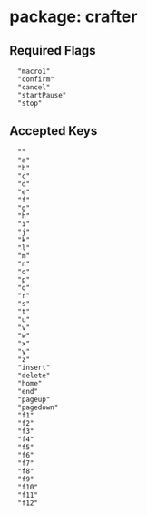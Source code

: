 # package: crafter

## Required Flags

```
  "macro1"
  "confirm"
  "cancel"
  "startPause"
  "stop"
```

## Accepted Keys

```
  ""
  "a"
  "b"
  "c"
  "d"
  "e"
  "f"
  "g"
  "h"
  "i"
  "j"
  "k"
  "l"
  "m"
  "n"
  "o"
  "p"
  "q"
  "r"
  "s"
  "t"
  "u"
  "v"
  "w"
  "x"
  "y"
  "z"
  "insert"
  "delete"
  "home"
  "end"
  "pageup"
  "pagedown"
  "f1"
  "f2"
  "f3"
  "f4"
  "f5"
  "f6"
  "f7"
  "f8"
  "f9"
  "f10"
  "f11"
  "f12"
```
